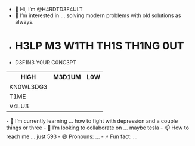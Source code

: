 - 👋 Hi, I’m @H4RDTD3F4ULT
- 👀 I’m interested in ... solving modern problems with old solutions as always.
- <h1> H3LP M3 W1TH TH1S TH1NG 0UT</h1>
- <p>D3F1N3 Y0UR C0NC3PT</p>
<table>
  <tr>
    <th>HIGH</th>
    <th>M3D1UM</th>
    <th>L0W</th>
  </tr>
  <tr>
    <td>KN0WL3DG3</td>
  </tr>
  <tr>
    <td>T1ME</td>
    <tr>
      <td>V4LU3</td>
    </tr>
  </tr>
</table>
- 🌱 I’m currently learning ... how to fight with depression and a couple things or three
- 💞️ I’m looking to collaborate on ... maybe tesla 
- 📫 How to reach me ... just 593
- 😄 Pronouns: ...
- ⚡ Fun fact: ... 

<!---
H4RDTD3F4ULT/H4RDTD3F4ULT is a ✨ special ✨ repository because its `README.md` (this file) appears on your GitHub profile.
You can click the Preview link to take a look at your changes.
--->
